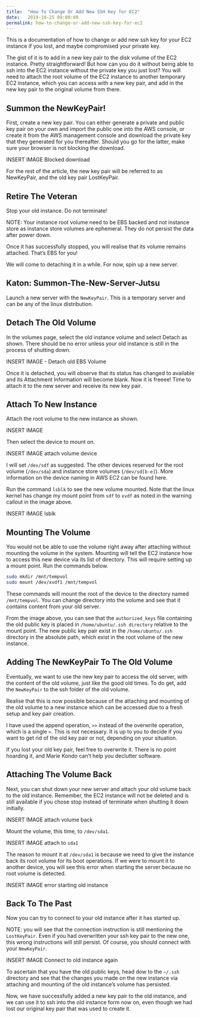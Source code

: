 ```yaml
---
title:  "How To Change Or Add New SSH Key for EC2"
date:   2019-10-25 09:00:00
permalink: how-to-change-or-add-new-ssh-key-for-ec2
---
```


This is a documentation of how to change or add new ssh key for your EC2 instance if you lost, and maybe compromised your private key.

The gist of it is to add in a new key pair to the disk volume of the EC2 instance. Pretty straightforward! But how can you do it without  being able to ssh into the EC2 instance without the private key you just lost? You will need to attach the root volume of the EC2 instance to another temporary EC2 instance, which you can access with a new key pair, and add in the new key pair to the original volume from there.

## Summon the NewKeyPair!

First, create a new key pair. You can either generate a private and public key pair on your own and import the public one into the AWS console, or create it from the AWS management console and download the private key that they generated for you thereafter. Should you go for the latter, make sure your browser is not blocking the download.

INSERT IMAGE Blocked download

For the rest of the article, the new key pair will be referred to as NewKeyPair, and the old key pair LostKeyPair.

## Retire The Veteran

Stop your old instance. Do not terminate!

NOTE: Your instance root volume need to be EBS backed and not instance store as instance store volumes are ephemeral. They do not persist the data after power down.

Once it has successfully stopped, you will realise that its volume remains attached. That’s EBS for you!

We will come to detaching it in a while. For now, spin up a new server.

## Katon: Summon-The-New-Server-Jutsu

Launch a new server with the `NewKeyPair`. This is a temporary server and can be any of the linux distribution.

## Detach The Old Volume

In the volumes page, select the old instance volume and select Detach as shown. There should be no error unless your old instance is still in the process of shutting down.

INSERT IMAGE - Detach old EBS Volume

Once it is detached, you will observe that its status has changed to available and its Attachment Information will become blank. Now it is freeee! Time to attach it to the new server and receive its new key pair.

## Attach To New Instance

Attach the root volume to the new instance as shown.

INSERT IMAGE

Then select the device to mount on.

INSERT IMAGE attach volume device

I will set `/dev/sdf` as suggested. The other devices reserved for the root volume (`/dev/sda`) and instance store volumes (`/dev/sd[b-e]`). More information on the device naming in AWS EC2 can be found here.

Run the command `lsblk` to see the new volume mounted. Note that the linux kernel has change my mount point from `sdf` to `xvdf` as noted in the warning callout in the image above.

INSERT IMAGE lsblk

## Mounting The Volume

You would not be able to use the volume right away after attaching without mounting the volume in the system. Mounting will tell the EC2 instance how to access this new device via its list of directory. This will require setting up a mount point. Run the commands below.

```bash
sudo mkdir /mnt/tempvol
sudo mount /dev/xvdf1 /mnt/tempvol
```

These commands will mount the root of the device to the directory named `/mnt/tempvol`. You can change directory into the volume and see that it contains content from your old server.

From the image above, you can see that the `authorized_keys` file containing the old public key is placed in `/home/ubuntu/.ssh directory` relative to the mount point. The new public key pair exist in the `/home/ubuntu/.ssh` directory in the absolute path, which exist in the root volume of the new instance.

## Adding The NewKeyPair To The Old Volume

Eventually, we want to use the new key pair to access the old server, with the content of the old volume, just like the good old times. To do get, add the `NewKeyPair` to the ssh folder of the old volume.

Realise that this is now possible because of the attaching and mounting of the old volume to a new instance which can be accessed due to a fresh setup and key pair creation.

I have used the append operation, `>>` instead of the overwrite operation, which is a single `>`. This is not necessary. It is up to you to decide if you want to get rid of the old key pair or not, depending on your situation.

If you lost your old key pair, feel free to overwrite it. There is no point hoarding it, and Marie Kondo can’t help you declutter software.

## Attaching The Volume Back

Next, you can shut down your new server and attach your old volume back to the old instance. Remember, the EC2 instance will not be deleted and is still available if you chose stop instead of terminate when shutting it down initially.

INSERT IMAGE attach volume back

Mount the volume, this time, to `/dev/sda1`.

INSERT IMAGE attach to `sda1`

The reason to mount it at `/dev/sda1` is because we need to give the instance back its root volume for its boot operations. If we were to mount it to another device, you will see this error when starting the server because no root volume is detected.

INSERT IMAGE  error starting old instance

## Back To The Past

Now you can try to connect to your old instance after it has started up.

NOTE: you will see that the connection instruction is still mentioning the `LostKeyPair`. Even if you had overwritten your ssh key pair to the new one, this wrong instructions will still persist. Of course, you should connect with your `NewKeyPair`.

INSERT IMAGE Connect to old instance again

To ascertain that you have the old public keys, head dow to the `~/.ssh` directory and see that the changes you made on the new instance via attaching and mounting of the old instance’s volume has persisted.

Now, we have successfully added a new key pair to the old instance, and we can use it to ssh into the old instance form now on, even though we had lost our original key pair that was used to create it.

